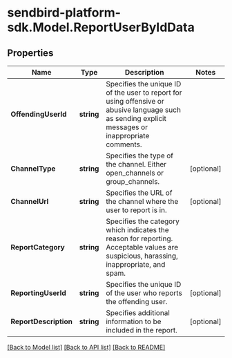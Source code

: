 
# sendbird-platform-sdk.Model.ReportUserByIdData

## Properties

Name | Type | Description | Notes
------------ | ------------- | ------------- | -------------
**OffendingUserId** | **string** | Specifies the unique ID of the user to report for using offensive or abusive language such as sending explicit messages or inappropriate comments. | 
**ChannelType** | **string** | Specifies the type of the channel. Either open_channels or group_channels. | [optional] 
**ChannelUrl** | **string** | Specifies the URL of the channel where the user to report is in. | [optional] 
**ReportCategory** | **string** | Specifies the category which indicates the reason for reporting. Acceptable values are suspicious, harassing, inappropriate, and spam. | 
**ReportingUserId** | **string** | Specifies the unique ID of the user who reports the offending user. | [optional] 
**ReportDescription** | **string** | Specifies additional information to be included in the report. | [optional] 

[[Back to Model list]](../README.md#documentation-for-models)
[[Back to API list]](../README.md#documentation-for-api-endpoints)
[[Back to README]](../README.md)

